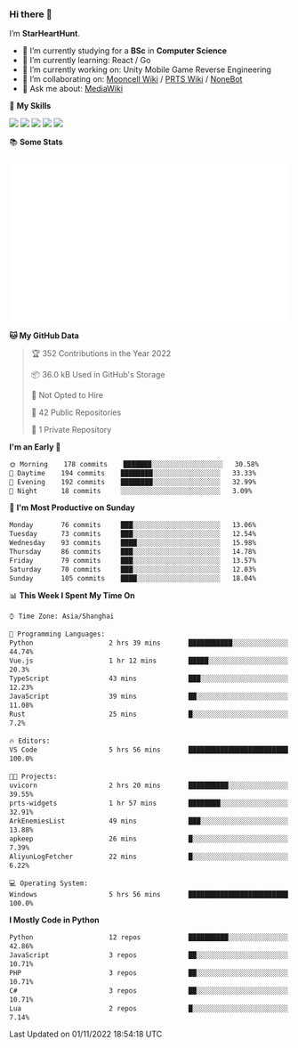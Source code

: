 ### Hi there 👋

I’m **StarHeartHunt**.

- 🏫 I’m currently studying for a **BSc** in **Computer Science**
- 🌱 I’m currently learning: React / Go
- 🔭 I’m currently working on: Unity Mobile Game Reverse Engineering
- 👯 I’m collaborating on: [Mooncell Wiki](https://fgo.wiki/) / [PRTS Wiki](http://prts.wiki/) / [NoneBot](https://github.com/nonebot)
- 💬 Ask me about: [MediaWiki](https://www.mediawiki.org)

🌟 **My Skills**

![](https://img.shields.io/badge/-Python-3e74a2?style=flat-square&logo=Python&logoColor=fff)
![](https://img.shields.io/badge/-Vue-4fc08d?style=flat-square&logo=vue.js&logoColor=fff)
![](https://img.shields.io/badge/-Node.js-339933?style=flat-square&logo=node.js&logoColor=fff)
![](https://img.shields.io/badge/-Linux-000000?style=flat-square&logo=Linux&logoColor=fff)
![](https://img.shields.io/badge/-Dotnet-512bd4?style=flat-square&logo=.net&logoColor=fff)

📚 **Some Stats**

![](https://github.com/StarHeartHunt/github-stats/blob/master/generated/overview.svg)

<!--START_SECTION:waka-->
**🐱 My GitHub Data** 

> 🏆 352 Contributions in the Year 2022
 > 
> 📦 36.0 kB Used in GitHub's Storage 
 > 
> 🚫 Not Opted to Hire
 > 
> 📜 42 Public Repositories 
 > 
> 🔑 1 Private Repository 
 > 
**I'm an Early 🐤** 

```text
🌞 Morning    178 commits    ███████░░░░░░░░░░░░░░░░░░   30.58% 
🌆 Daytime    194 commits    ████████░░░░░░░░░░░░░░░░░   33.33% 
🌃 Evening    192 commits    ████████░░░░░░░░░░░░░░░░░   32.99% 
🌙 Night      18 commits     ░░░░░░░░░░░░░░░░░░░░░░░░░   3.09%

```
📅 **I'm Most Productive on Sunday** 

```text
Monday       76 commits     ███░░░░░░░░░░░░░░░░░░░░░░   13.06% 
Tuesday      73 commits     ███░░░░░░░░░░░░░░░░░░░░░░   12.54% 
Wednesday    93 commits     ████░░░░░░░░░░░░░░░░░░░░░   15.98% 
Thursday     86 commits     ███░░░░░░░░░░░░░░░░░░░░░░   14.78% 
Friday       79 commits     ███░░░░░░░░░░░░░░░░░░░░░░   13.57% 
Saturday     70 commits     ███░░░░░░░░░░░░░░░░░░░░░░   12.03% 
Sunday       105 commits    ████░░░░░░░░░░░░░░░░░░░░░   18.04%

```


📊 **This Week I Spent My Time On** 

```text
⌚︎ Time Zone: Asia/Shanghai

💬 Programming Languages: 
Python                   2 hrs 39 mins       ███████████░░░░░░░░░░░░░░   44.74% 
Vue.js                   1 hr 12 mins        █████░░░░░░░░░░░░░░░░░░░░   20.3% 
TypeScript               43 mins             ███░░░░░░░░░░░░░░░░░░░░░░   12.23% 
JavaScript               39 mins             ██░░░░░░░░░░░░░░░░░░░░░░░   11.08% 
Rust                     25 mins             █░░░░░░░░░░░░░░░░░░░░░░░░   7.2%

🔥 Editors: 
VS Code                  5 hrs 56 mins       █████████████████████████   100.0%

🐱‍💻 Projects: 
uvicorn                  2 hrs 20 mins       ██████████░░░░░░░░░░░░░░░   39.55% 
prts-widgets             1 hr 57 mins        ████████░░░░░░░░░░░░░░░░░   32.91% 
ArkEnemiesList           49 mins             ███░░░░░░░░░░░░░░░░░░░░░░   13.88% 
apkeep                   26 mins             █░░░░░░░░░░░░░░░░░░░░░░░░   7.39% 
AliyunLogFetcher         22 mins             █░░░░░░░░░░░░░░░░░░░░░░░░   6.22%

💻 Operating System: 
Windows                  5 hrs 56 mins       █████████████████████████   100.0%

```

**I Mostly Code in Python** 

```text
Python                   12 repos            ██████████░░░░░░░░░░░░░░░   42.86% 
JavaScript               3 repos             ██░░░░░░░░░░░░░░░░░░░░░░░   10.71% 
PHP                      3 repos             ██░░░░░░░░░░░░░░░░░░░░░░░   10.71% 
C#                       3 repos             ██░░░░░░░░░░░░░░░░░░░░░░░   10.71% 
Lua                      2 repos             █░░░░░░░░░░░░░░░░░░░░░░░░   7.14%

```



 Last Updated on 01/11/2022 18:54:18 UTC
<!--END_SECTION:waka-->
